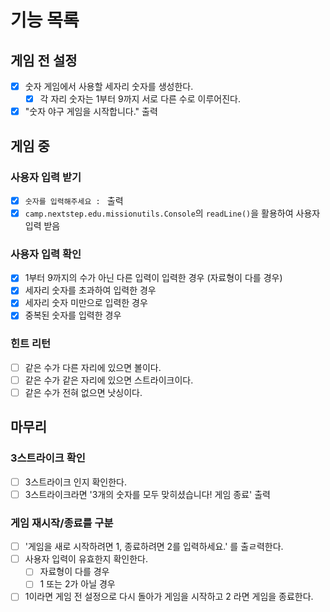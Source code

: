 # 기능 목록

## 게임 전 설정

- [x] 숫자 게임에서 사용할 세자리 숫자를 생성한다.
    - [x] 각 자리 숫자는 1부터 9까지 서로 다른 수로 이루어진다.
- [x] "숫자 야구 게임을 시작합니다." 출력

## 게임 중

### 사용자 입력 받기

- [x] `숫자를 입력해주세요 : ` 출력
- [x] ```camp.nextstep.edu.missionutils.Console```의 ```readLine()```을 활용하여 사용자 입력 받음

### 사용자 입력 확인

- [x] 1부터 9까지의 수가 아닌 다른 입력이 입력한 경우 (자료형이 다를 경우)
- [x] 세자리 숫자를 초과하여 입력한 경우
- [x] 세자리 숫자 미만으로 입력한 경우
- [x] 중복된 숫자를 입력한 경우

### 힌트 리턴

- [ ] 같은 수가 다른 자리에 있으면 볼이다.
- [ ] 같은 수가 같은 자리에 있으면 스트라이크이다.
- [ ] 같은 수가 전혀 없으면 낫싱이다.

## 마무리

### 3스트라이크 확인

- [ ] 3스트라이크 인지 확인한다.
- [ ] 3스트라이크라면 '3개의 숫자를 모두 맞히셨습니다! 게임 종료' 출력

### 게임 재시작/종료를 구분

- [ ] '게임을 새로 시작하려면 1, 종료하려면 2를 입력하세요.' 를 출ㄹ력한다.
- [ ] 사용자 입력이 유효한지 확인한다.
    - [ ] 자료형이 다를 경우
    - [ ] 1 또는 2가 아닐 경우
- [ ] 1이라면 게임 전 설정으로 다시 돌아가 게임을 시작하고 2 라면 게임을 종료한다.